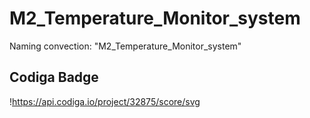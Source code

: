 # M2_Temperature_Monitor_system
Naming convection: "M2_Temperature_Monitor_system"

## Codiga Badge
!https://api.codiga.io/project/32875/score/svg
